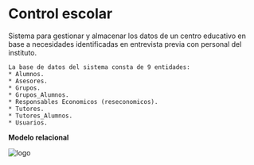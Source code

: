 # Control escolar
Sistema para gestionar y almacenar los datos de un centro educativo en base a necesidades identificadas en entrevista previa con personal del instituto.

    La base de datos del sistema consta de 9 entidades:
    * Alumnos.
    * Asesores.
    * Grupos.
    * Grupos_Alumnos.
    * Responsables Economicos (reseconomicos).
    * Tutores.
    * Tutores_Alumnos.
    * Usuarios.
 
**Modelo relacional**

![logo](https://pbs.twimg.com/media/D1LHY7dX0AIAf6S.jpg:large) 

